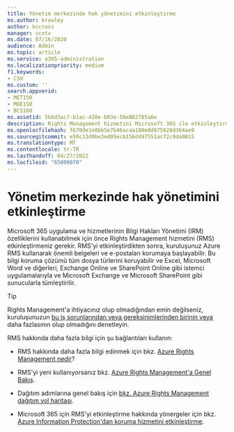 ```yaml
---
title: Yönetim merkezinde hak yönetimini etkinleştirme
ms.author: krowley
author: kccross
manager: scotv
ms.date: 07/16/2020
audience: Admin
ms.topic: article
ms.service: o365-administration
ms.localizationpriority: medium
f1.keywords:
- CSH
ms.custom: ''
search.appverid:
- MET150
- MOE150
- BCS160
ms.assetid: 5b6d3ac7-b1ac-428e-b03e-50e882f85a6e
description: Rights Management hizmetini Microsoft 365 ile etkinleştirme ve kullanma.
ms.openlocfilehash: f670de1e8bb5e7b46acaa180e0d875628d364ae9
ms.sourcegitcommit: e50c13d9be3ed05ecb156d497551acf2c9da9015
ms.translationtype: MT
ms.contentlocale: tr-TR
ms.lasthandoff: 04/27/2022
ms.locfileid: "65099070"
---
```

# <a name="activate-rights-management-in-the-admin-center"></a>Yönetim merkezinde hak yönetimini etkinleştirme

Microsoft 365 uygulama ve hizmetlerinin Bilgi Hakları Yönetimi (IRM) özelliklerini kullanabilmek için önce Rights Management hizmetini (RMS) etkinleştirmeniz gerekir. RMS'yi etkinleştirdikten sonra, kuruluşunuz Azure RMS kullanarak önemli belgeleri ve e-postaları korumaya başlayabilir. Bu bilgi koruma çözümü tüm dosya türlerini koruyabilir ve Excel, Microsoft Word ve diğerleri, Exchange Online ve SharePoint Online gibi istemci uygulamalarıyla ve Microsoft Exchange ve Microsoft SharePoint gibi sunucularla tümleştirilir.
  
> [!TIP]
> Rights Management'a ihtiyacınız olup olmadığından emin değilseniz, kuruluşunuzun [bu iş sorunlarından veya gereksinimlerinden birinin veya](/azure/information-protection/what-is-azure-rms#business-problems-solved-by-azure-rights-management) daha fazlasının olup olmadığını denetleyin. 
  
RMS hakkında daha fazla bilgi için şu bağlantıları kullanın:
  
- RMS hakkında daha fazla bilgi edinmek için bkz. [Azure Rights Management nedir](/rights-management/understand-explore/what-is-azure-rms)?

- RMS'yi yeni kullanıyorsanız bkz. [Azure Rights Management'a Genel Bakış](/rights-management/understand-explore/azure-rights-management).

- Dağıtım adımlarına genel bakış için [bkz. Azure Rights Management dağıtım yol haritası](/rights-management/plan-design/deployment-roadmap).

- Microsoft 365 için RMS'yi etkinleştirme hakkında yönergeler için bkz. [Azure Information Protection'dan koruma hizmetini etkinleştirme](/azure/information-protection/activate-service).
